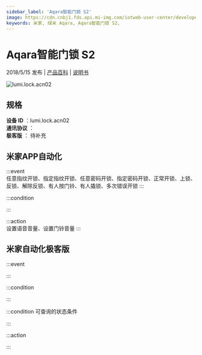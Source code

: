 ```yaml
---
sidebar_label: 'Aqara智能门锁 S2'
image: https://cdn.cnbj1.fds.api.mi-img.com/iotweb-user-center/developer_1679069105463rY682krr.png?GalaxyAccessKeyId=AKVGLQWBOVIRQ3XLEW&Expires=9223372036854775807&Signature=e/NA6i8SQBI5pFp+vpdKIhuekP0=
keywords: 米家, 绿米 Aqara, Aqara智能门锁 S2, 
---
```

# Aqara智能门锁 S2

2018/5/15 发布 | [产品百科](https://home.mi.com/webapp/content/baike/product/index.html?model=lumi.lock.acn02/) | [说明书](https://home.mi.com/views/introduction.html?model=lumi.lock.acn02&region=cn)

![lumi.lock.acn02](https://cdn.cnbj1.fds.api.mi-img.com/iotweb-user-center/developer_1679069105463rY682krr.png?GalaxyAccessKeyId=AKVGLQWBOVIRQ3XLEW&Expires=9223372036854775807&Signature=e/NA6i8SQBI5pFp+vpdKIhuekP0=)

## 规格  
> 
**设备 ID** ：lumi.lock.acn02  
**通讯协议** ：  
**极客版**  ： 待补充 


## 米家APP自动化  

:::event  
任意指纹开锁、指定指纹开锁、任意密码开锁、指定密码开锁、正常开锁、上锁、反锁、解除反锁、有人按门铃、有人撬锁、多次错误开锁
:::

:::condition  

:::

:::action   
设置语音音量、设置门铃音量
:::

## 米家自动化极客版  

:::event  

:::

:::condition  

:::

:::condition 可查询的状态条件  

:::

:::action  

:::

        
